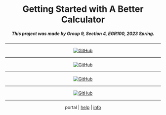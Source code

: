 <center><h1>Getting Started with A Better Calculator</h1></center>

<center><h5>This project was made by Group 9, Section 4, EGR100, 2023 Spring.</h5></center>

<center><hr /><a href='https://github.com/ABCalculator/app/releases/download/v0.14/v0.14.apk'><img src="https://img.shields.io/badge/-Download_APK_(v0.14)-005500?style=for-the-badge&amp;logo=Android&amp;logoColor=white" referrerpolicy="no-referrer" alt="GitHub"></a><hr /><a href='https://github.com/ABCalculator/app/releases/download/v0.14/v0.14.aab'><img src="https://img.shields.io/badge/-Download_AAB_(v0.14)-004455?style=for-the-badge&amp;logo=AndroidStudio&amp;logoColor=white" referrerpolicy="no-referrer" alt="GitHub"></a><hr /><a href='https://github.com/ABCalculator/app/releases/download/v0.14/v0.14.aia'><img src="https://img.shields.io/badge/-Download_AIA_(v0.14)-3A3A3A?style=for-the-badge&amp;logo=GoogleSheets&amp;logoColor=white" referrerpolicy="no-referrer" alt="GitHub"></a><hr /><a href='https://github.com/ABCalculator'><img src="https://img.shields.io/badge/-Follow_Us_On_GitHub-222222?style=for-the-badge&amp;logo=GitHub&amp;logoColor=white" referrerpolicy="no-referrer" alt="GitHub"></a><hr /></center>

<center>portal | <a href='https://abcalculator.github.io/help/'>help</a> | <a href='https://abcalculator.github.io/info/'>info</a></center>

